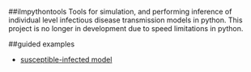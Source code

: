 ##ilmpythontools
Tools for simulation, and performing inference of individual level infectious disease transmission models in python. This project is no longer in development due to speed limitations in python.

##guided examples
* [susceptible-infected model](http://nbviewer.ipython.org/github/jangevaa/ilmtools/blob/master/examples/example_si.ipynb)
